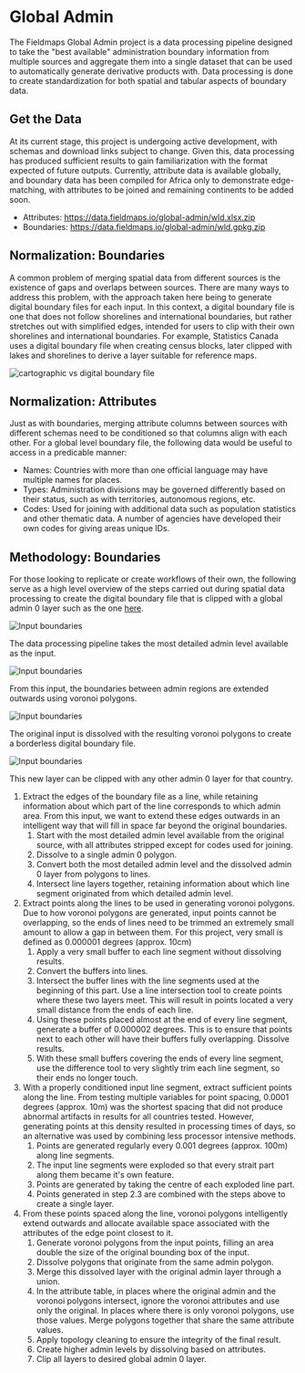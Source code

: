 # Global Admin

The Fieldmaps Global Admin project is a data processing pipeline designed to take the "best available" administration boundary information from multiple sources and aggregate them into a single dataset that can be used to automatically generate derivative products with. Data processing is done to create standardization for both spatial and tabular aspects of boundary data.

## Get the Data

At its current stage, this project is undergoing active development, with schemas and download links subject to change. Given this, data processing has produced sufficient results to gain familiarization with the format expected of future outputs. Currently, attribute data is available globally, and boundary data has been compiled for Africa only to demonstrate edge-matching, with attributes to be joined and remaining continents to be added soon.

- Attributes: https://data.fieldmaps.io/global-admin/wld.xlsx.zip
- Boundaries: https://data.fieldmaps.io/global-admin/wld.gpkg.zip

## Normalization: Boundaries

A common problem of merging spatial data from different sources is the existence of gaps and overlaps between sources. There are many ways to address this problem, with the approach taken here being to generate digital boundary files for each input. In this context, a digital boundary file is one that does not follow shorelines and international boundaries, but rather stretches out with simplified edges, intended for users to clip with their own shorelines and international boundaries. For example, Statistics Canada uses a digital boundary file when creating census blocks, later clipped with lakes and shorelines to derive a layer suitable for reference maps.

![cartographic vs digital boundary file](https://raw.githubusercontent.com/fieldmaps/global-admin/master/images/cbf-vs-dbf.jpg) 

## Normalization: Attributes

Just as with boundaries, merging attribute columns between sources with different schemas need to be conditioned so that columns align with each other. For a global level boundary file, the following data would be useful to access in a predicable manner: 

- Names: Countries with more than one official language may have multiple names for places.
- Types: Administration divisions may be governed differently based on their status, such as with territories, autonomous regions, etc.
- Codes: Used for joining with additional data such as population statistics and other thematic data. A number of agencies have developed their own codes for giving areas unique IDs.

## Methodology: Boundaries

For those looking to replicate or create workflows of their own, the following serve as a high level overview of the steps carried out during spatial data processing to create the digital boundary file that is clipped with a global admin 0 layer such as the one [here](https://geonode.wfp.org/layers/geonode%3Awld_bnd_adm0).

![Input boundaries](https://raw.githubusercontent.com/fieldmaps/global-admin/master/images/tza-1.png)

The data processing pipeline takes the most detailed admin level available as the input.

![Input boundaries](https://raw.githubusercontent.com/fieldmaps/global-admin/master/images/tza-2.png)

From this input, the boundaries between admin regions are extended outwards using voronoi polygons.

![Input boundaries](https://raw.githubusercontent.com/fieldmaps/global-admin/master/images/tza-3.png)

The original input is dissolved with the resulting voronoi polygons to create a borderless digital boundary file.  

![Input boundaries](https://raw.githubusercontent.com/fieldmaps/global-admin/master/images/tza-4.png)

This new layer can be clipped with any other admin 0 layer for that country.

1. Extract the edges of the boundary file as a line, while retaining information about which part of the line corresponds to which admin area. From this input, we want to extend these edges outwards in an intelligent way that will fill in space far beyond the original boundaries.
   1. Start with the most detailed admin level available from the original source, with all attributes stripped except for codes used for joining.
   2. Dissolve to a single admin 0 polygon.
   3. Convert both the most detailed admin level and the dissolved admin 0 layer from polygons to lines.
   4. Intersect line layers together, retaining information about which line segment originated from which detailed admin level.
2. Extract points along the lines to be used in generating voronoi polygons. Due to how voronoi polygons are generated, input points cannot be overlapping, so the ends of lines need to be trimmed an extremely small amount to allow a gap in between them. For this project, very small is defined as 0.000001 degrees (approx. 10cm)
   1. Apply a very small buffer to each line segment without dissolving results.
   2. Convert the buffers into lines.
   3. Intersect the buffer lines with the line segments used at the beginning of this part. Use a line intersection tool to create points where these two layers meet. This will result in points located a very small distance from the ends of each line.
   4. Using these points placed almost at the end of every line segment, generate a buffer of 0.000002 degrees. This is to ensure that points next to each other will have their buffers fully overlapping. Dissolve results.
   5. With these small buffers covering the ends of every line segment, use the difference tool to very slightly trim each line segment, so their ends no longer touch.
3. With a properly conditioned input line segment, extract sufficient points along the line. From testing multiple variables for point spacing, 0.0001 degrees (approx. 10m) was the shortest spacing that did not produce abnormal artifacts in results for all countries tested. However, generating points at this density resulted in processing times of days, so an alternative was used by combining less processor intensive methods.
   1. Points are generated regularly every 0.001 degrees (approx. 100m) along line segments. 
   2. The input line segments were exploded so that every strait part along them became it's own feature.
   3. Points are generated by taking the centre of each exploded line part.
   4. Points generated in step 2.3 are combined with the steps above to create a single layer.
4. From these points spaced along the line, voronoi polygons intelligently extend outwards and allocate available space associated with the attributes of the edge point closest to it.
   1. Generate voronoi polygons from the input points, filling an area double the size of the original bounding box of the input.
   2. Dissolve polygons that originate from the same admin polygon.
   3. Merge this dissolved layer with the original admin layer through a union.
   4. In the attribute table, in places where the original admin and the voronoi polygons intersect, ignore the voronoi attributes and use only the original. In places where there is only voronoi polygons, use those values. Merge polygons together that share the same attribute values.
   5. Apply topology cleaning to ensure the integrity of the final result.
   6. Create higher admin levels by dissolving based on attributes.
   7. Clip all layers to desired global admin 0 layer.

